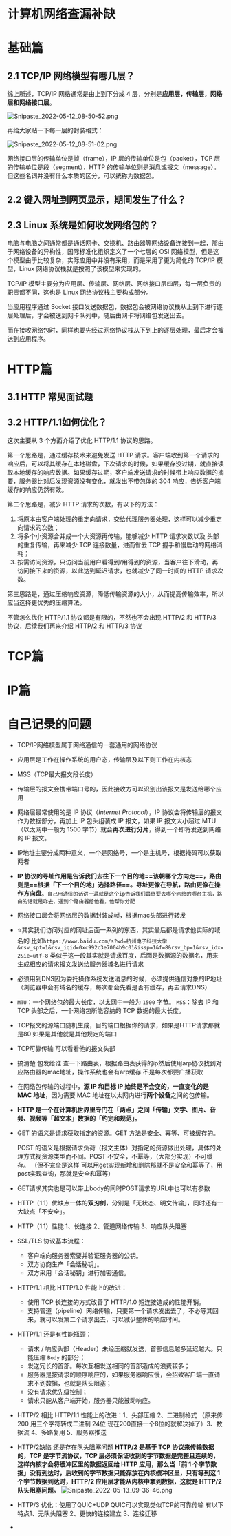 # 计算机网络查漏补缺



# 基础篇

## 2.1 TCP/IP 网络模型有哪几层？

综上所述，TCP/IP 网络通常是由上到下分成 4 层，分别是**应用层，传输层，网络层和网络接口层**。

![Snipaste_2022-05-12_08-50-52.png](https://s2.loli.net/2022/05/12/yImHaC8PqThAZJz.png)

再给大家贴一下每一层的封装格式：

![Snipaste_2022-05-12_08-51-02.png](https://s2.loli.net/2022/05/12/3CeGZv8xRBzbUj4.png)

网络接口层的传输单位是帧（frame），IP 层的传输单位是包（packet），TCP 层的传输单位是段（segment），HTTP 的传输单位则是消息或报文（message）。但这些名词并没有什么本质的区分，可以统称为数据包。



## 2.2 键入网址到网页显示，期间发生了什么？





## 2.3 Linux 系统是如何收发网络包的？

电脑与电脑之间通常都是通话网卡、交换机、路由器等网络设备连接到一起，那由于网络设备的异构性，国际标准化组织定义了一个七层的 OSI 网络模型，但是这个模型由于比较复杂，实际应用中并没有采用，而是采用了更为简化的 TCP/IP 模型，Linux 网络协议栈就是按照了该模型来实现的。

TCP/IP 模型主要分为应用层、传输层、网络层、网络接口层四层，每一层负责的职责都不同，这也是 Linux 网络协议栈主要构成部分。

当应用程序通过 Socket 接口发送数据包，数据包会被网络协议栈从上到下进行逐层处理后，才会被送到网卡队列中，随后由网卡将网络包发送出去。

而在接收网络包时，同样也要先经过网络协议栈从下到上的逐层处理，最后才会被送到应用程序。







# HTTP篇

## 3.1 HTTP 常见面试题



## 3.2 HTTP/1.1如何优化？

这次主要从 3 个方面介绍了优化 HTTP/1.1 协议的思路。

第一个思路是，通过缓存技术来避免发送 HTTP 请求。客户端收到第一个请求的响应后，可以将其缓存在本地磁盘，下次请求的时候，如果缓存没过期，就直接读取本地缓存的响应数据。如果缓存过期，客户端发送请求的时候带上响应数据的摘要，服务器比对后发现资源没有变化，就发出不带包体的 304 响应，告诉客户端缓存的响应仍然有效。

第二个思路是，减少 HTTP 请求的次数，有以下的方法：

1. 将原本由客户端处理的重定向请求，交给代理服务器处理，这样可以减少重定向请求的次数；
2. 将多个小资源合并成一个大资源再传输，能够减少 HTTP 请求次数以及 头部的重复传输，再来减少 TCP 连接数量，进而省去 TCP 握手和慢启动的网络消耗；
3. 按需访问资源，只访问当前用户看得到/用得到的资源，当客户往下滑动，再访问接下来的资源，以此达到延迟请求，也就减少了同一时间的 HTTP 请求次数。

第三思路是，通过压缩响应资源，降低传输资源的大小，从而提高传输效率，所以应当选择更优秀的压缩算法。

不管怎么优化 HTTP/1.1 协议都是有限的，不然也不会出现 HTTP/2 和 HTTP/3 协议，后续我们再来介绍 HTTP/2 和 HTTP/3 协议



# TCP篇







# IP篇

































# 自己记录的问题

- TCP/IP网络模型属于网络通信的一套通用的网络协议

- 应用层是工作在操作系统的用户态，传输层及以下则工作在内核态

- MSS（TCP最大报文段长度）

- 传输层的报文会携带端口号的，因此接收方可以识别出该报文是发送给哪个应用

- 网络层最常使用的是 IP 协议（*Internet Protocol*），IP 协议会将传输层的报文作为数据部分，再加上 IP 包头组装成 IP 报文，如果 IP 报文大小超过 MTU（以太网中一般为 1500 字节）就会**再次进行分片**，得到一个即将发送到网络的 IP 报文。

- IP地址主要分成两种意义，一个是网络号，一个是主机号，根据掩码可以获取两者

- **IP 协议的寻址作用是告诉我们去往下一个目的地==该朝哪个方向走==，路由则是==根据「下一个目的地」选择路径==。寻址更像在导航，路由更像在操作方向盘**。`自己用通俗的话讲一遍就是这个ip告诉我们最终要去哪个网络的哪台主机，路由的话就是咋去，遇到个路由器给他看，他帮你分配`

- 网络接口层会将网络层的数据封装成帧，根据mac头部进行转发

- ⭐其实我们访问对应的网址后面一系列的东西，其实最后都是请求他实际的域名的 比如`https://www.baidu.com/s?wd=杭州电子科技大学&rsv_spt=1&rsv_iqid=0xc992c3e7004b9c01&issp=1&f=8&rsv_bp=1&rsv_idx=2&ie=utf-8` 类似于这一段其实就是请求百度，后面是数据源的数据名，用来生成相应的请求报文发送给服务器域名进行请求

- 必须用到DNS因为委托操作系统发送消息的时候，必须提供通信对象的IP地址（浏览器中会有域名的缓存，每次都会先看是否有缓存，再去请求DNS）

- `MTU`：一个网络包的最大长度，以太网中一般为 `1500` 字节。
  `MSS`：除去 IP 和 TCP 头部之后，一个网络包所能容纳的 TCP 数据的最大长度。
  
- TCP报文的源端口随机生成，目的端口根据你的请求，如果是HTTP请求那就是80 如果是其他就是其他规定的端口

- TCP可靠传输 可以看看他的报文头部

- 搞清楚 包发给谁 查一下路由表，根据路由表获得的ip然后使用arp协议找到对应路由器的mac地址，操作系统也会有arp缓存 不是每次都要广播获取

- 在网络包传输的过程中，**源 IP 和目标 IP 始终是不会变的，一直变化的是 MAC 地址**，因为需要 MAC 地址在以太网内进行**两个设备**之间的包传输。

- **HTTP 是一个在计算机世界里专门在「两点」之间「传输」文字、图片、音频、视频等「超文本」数据的「约定和规范」。**

- GET 的语义是请求获取指定的资源。GET 方法是安全、幂等、可被缓存的。

  POST 的语义是根据请求负荷（报文主体）对指定的资源做出处理，具体的处理方式视资源类型而不同。POST 不安全，不幂等，（大部分实现）不可缓存。
  （但不完全是这样  可以用get实现新增和删除那就不是安全和幂等了，用post实现查询，那就是安全和幂等）

- GET请求其实也是可以带上body的同时POST请求的URL中也可以有参数

- HTTP（1.1）优缺点一体的**双刃剑**，分别是「无状态、明文传输」，同时还有一大缺点「不安全」。

- HTTP（1.1）性能 1、长连接 2、管道网络传输 3、响应队头阻塞

- SSL/TLS 协议基本流程：

  - 客户端向服务器索要并验证服务器的公钥。
  - 双方协商生产「会话秘钥」。
  - 双方采用「会话秘钥」进行加密通信。

- HTTP/1.1 相比 HTTP/1.0 性能上的改进：

  - 使用 TCP 长连接的方式改善了 HTTP/1.0 短连接造成的性能开销。
  - 支持管道（pipeline）网络传输，只要第一个请求发出去了，不必等其回来，就可以发第二个请求出去，可以减少整体的响应时间。

- HTTP/1.1 还是有性能瓶颈：

  - 请求 / 响应头部（Header）未经压缩就发送，首部信息越多延迟越大。只能压缩 `Body` 的部分；
  - 发送冗长的首部。每次互相发送相同的首部造成的浪费较多；
  - 服务器是按请求的顺序响应的，如果服务器响应慢，会招致客户端一直请求不到数据，也就是队头阻塞；
  - 没有请求优先级控制；
  - 请求只能从客户端开始，服务器只能被动响应。

- HTTP/2 相比 HTTP/1.1 性能上的改进：1、头部压缩 2、二进制格式 （原来传200 用三个字符转成二进制 24位 现在200直接一个8位的就解决掉了）3、数据流 4、多路复用 5、服务器推送

- HTTP/2缺陷 还是存在队头阻塞问题 **HTTP/2 是基于 TCP 协议来传输数据的，TCP 是字节流协议，TCP 层必须保证收到的字节数据是完整且连续的，这样内核才会将缓冲区里的数据返回给 HTTP 应用，那么当「前 1 个字节数据」没有到达时，后收到的字节数据只能存放在内核缓冲区里，只有等到这 1 个字节数据到达时，HTTP/2 应用层才能从内核中拿到数据，这就是 HTTP/2 队头阻塞问题。**
  ![Snipaste_2022-05-13_09-36-46.png](https://s2.loli.net/2022/05/13/TVburJkjdUBQXes.png)

- HTTP/3 优化：使用了QUIC+UDP  QUIC可以实现类似TCP的可靠传输  有以下特点1、无队头阻塞 2、更快的连接建立 3、连接迁移

- 






























